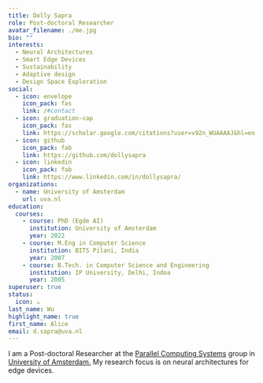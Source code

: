 ```yaml
---
title: Dolly Sapra
role: Post-doctoral Researcher
avatar_filename: ./me.jpg
bio: ""
interests:
  - Neural Architectures
  - Smart Edge Devices
  - Sustainability
  - Adaptive design
  - Design Space Exploration
social:
  - icon: envelope
    icon_pack: fas
    link: /#contact
  - icon: graduation-cap
    icon_pack: fas
    link: https://scholar.google.com/citations?user=v92n_WUAAAAJ&hl=en
  - icon: github
    icon_pack: fab
    link: https://github.com/dollysapra
  - icon: linkedin
    icon_pack: fab
    link: https://www.linkedin.com/in/dollysapra/
organizations:
  - name: University of Amsterdam
    url: uva.nl
education:
  courses:
    - course: PhD (Egde AI)
      institution: University of Amsterdam
      year: 2022
    - course: M.Eng in Computer Science
      institution: BITS Pilani, India
      year: 2007
    - course: B.Tech. in Computer Science and Engineering
      institution: IP University, Delhi, Indoa
      year: 2005
superuser: true
status:
  icon: ☕️
last_name: Wu
highlight_name: true
first_name: Alice
email: d.sapra@uva.nl
---
```

I am a Post-doctoral Researcher at the [Parallel Computing Systems](pcs-research.nl) group in [University of Amsterdam.](uva.nl) My research focus is on neural architectures for edge devices.
